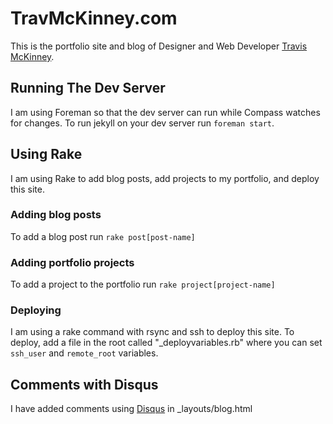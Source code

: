 # TravMcKinney.com

This is the portfolio site and blog of Designer and Web Developer [Travis McKinney](travmckinney.com).

## Running The Dev Server

I am using Foreman so that the dev server can run while Compass watches for changes. To run jekyll on your dev server run `foreman start`.

## Using Rake

I am using Rake to add blog posts, add projects to my portfolio, and deploy this site.

### Adding blog posts

To add a blog post run `rake post[post-name]`

### Adding portfolio projects

To add a project to the portfolio run `rake project[project-name]`

### Deploying

I am using a rake command with rsync and ssh to deploy this site. To deploy, add a file in the root called "_deployvariables.rb" where you can set `ssh_user` and `remote_root` variables.

## Comments with Disqus

I have added comments using [Disqus](www.discus.com) in _layouts/blog.html